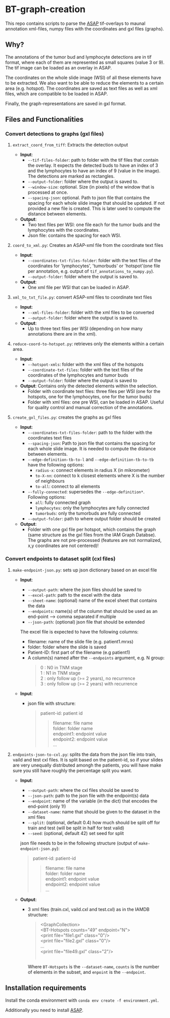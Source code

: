 # BT-graph-creation
This repo contains scripts to parse the [ASAP](https://computationalpathologygroup.github.io/ASAP/) 
tif-overlays to maunal annotation xml-files, numpy files with the coordinates and gxl files (graphs).

## Why?
The annotations of the tumor bud and lymphocyte detections are in tif format, where each of them are represented as 
small squares (value 3 or 9). The tif image can be loaded as an overlay in ASAP.
 
The coordinates on the whole slide image (WSI) of all these elements have to be extracted. We also want to be able
to reduce the elements to a certain area (e.g. hotspot). The coordinates are saved as text files as well as xml files,
which are compatible to be loaded in ASAP.

Finally, the graph-representations are saved in gxl format.

## Files and Functionalities
### Convert detections to graphs (gxl files)
1. `extract_coord_from_tiff`: Extracts the detection output
   - **Input**:
     - `--tif-files-folder`: path to folder with the tif files that contain the overlay. It expects the detected buds to
     have an index of 3 and the lymphocytes to have an index of 9 (value in the image). The detections are marked as rectangles.
     - `--output-folder`: folder where the output is saved to.
     - `--window-size`: optional. Size (in pixels) of the window that is processed at once.
     - `--spacing-json`: optional. Path to json file that contains the spacing for each whole slide image that should
     be updated. If not provided a new file is created. This is later used to compute the distance between elements.
   - **Output**:
     - Two text files per WSI: one file each for the tumor buds and the lymphocytes with the coordinates.
     - Json file: contains the spacing for each WSI.

1. `coord_to_xml.py`: Creates an ASAP-xml file from the coordinate text files
   - **Input**:
     - `--coordinates-txt-files-folder`: folder with the text files of the coordinates for 
      'lymphocytes', 'tumorbuds' or 'hotspot'(one file per annotation, 
        e.g. output of `tif_annotations_to_numpy.py`).
     - `--output-folder`: folder where the output is saved to.
   - **Output**:
     - One xml file per WSI that can be loaded in ASAP.

1. `xml_to_txt_file.py`: convert ASAP-xml files to coordinate text files
   - **Input**:
     - `--xml-files-folder`: folder with the xml files to be converted
     - `--output-folder`: folder where the output is saved to.
   - **Output**:
     - Up to three text files per WSI (depending on how many annotations there are in the xml).

1. `reduce-coord-to-hotspot.py`: retrieves only the elements within a certain area.
   - **Input**:
     - `--hotspot-xmls`: folder with the xml files of the hotspots
     - `--coordinate-txt-files`: folder with the text files of the coordinates of the lymphocytes and tumor buds
     - `--output-folder`: folder where the output is saved to
   - **Output**: Contains only the detected elements within the selection.
     - Folder with coordinate text files: three files per WSI (one for the hotspots, one for the lymphocytes, one
       for the tumor buds)
     - Folder with xml files: one pre WSI, can be loaded in ASAP. Useful for quality control and manual correction of the
       annotations.
       
1. `create_gxl_files.py`: creates the graphs as gxl files
   - **Input**:
     - `--coordinates-txt-files-folder`: path to the folder with the coordinates text files
     - `--spacing-json`: Path to json file that contains the spacing for each whole slide image. 
     It is needed to compute the distance between elements.
     - `--edge-definition-tb-to-l` and `--edge-definition-tb-to-tb` have the following options: 
       - `radius-x`: connect elements in radius X (in mikrometer)
       - `to-X-nn`: connect to k closest elements where X is the number of neighbours
       - `to-all`: connect to all elements
     - `--fully-connected`: supersedes the `--edge-definition*`. Following options:
       - `all`: fully connected graph
       - `lymphocytes`: only the lymphocytes are fully connected
       - `tumorbuds`: only the tumorbuds are fully connected
     - `--output-folder`: path to where output folder should be created
   - **Output**: 
     - Folder with one gxl file per hotspot, which contains the graph (same structure as the gxl files from the IAM Graph Databse).
       The graphs are not pre-processed (features are not normalized, x,y coordinates are not centered)!

### Convert endpoints to dataset split (cxl files)
1. `make-endpoint-json.py`: sets up json dictionary based on an excel file
   - **Input**:
     - `--output-path`: where the json files should be saved to
     - `--excel-path`: path to the excel with the data
     - `--sheet-name`: (optional) name of the excel sheet that contains the data
     - `--endpoints`: name(s) of the column that should be used as an end-point --> comma separated if multiple
     - `--json-path`: (optional) json file that should be extended
    
     The excel file is expected to have the following columns:
     - filename: name of the slide file (e.g. patient1.mrxs)
     - folder: folder where the slide is saved
     - Patient-ID: first part of the filename (e.g patient1)
     - A column(s) named after the `--endpoints` argument, e.g. N group:<br />
       >  0 : N0 in TNM stage<br />
          1 : N1 in TNM stage<br />
          2 : only follow up (>= 2 years), no recurrence<br />
          3 : only follow up (>= 2 years) with recurrence
           
   - **Input**:
     - json file with structure: <br />
       >patient-id: patient id<br />
       >>filename:  file name<br />
         folder: folder name<br />
         endpoint1: endpoint value<br />
         endpoint2: endpoint value<br />
         ...

1. `endpoints-json-to-cxl.py`: splits the data from the json file into train, vaild and test cxl files. 
    It is split based on the patient-id, so if your slides are very unequally distributed amongh the patients,
    you will have make sure you still have roughly the percentage split you want.
   - **Input**:
     - `--output-path`: where the cxl files should be saved to
     - `--json-path`: path to the json file with the endpoint(s) data
     - `--endpoint`: name of the variable (in the dict) that encodes the end-point (only 1!)
     - `--dataset-name`: name that should be given to the dataset in the xml files
     - `--split`: (optional, default 0.4) how much should be split off for train and test (will be split in half for test valid) 
     - `--seed`: (optional, default 42) set seed for split
        
     json file needs to be in the following structure (output of `make-endpoint-json.py`): <br />
       >patient-id: patient-id<br />
       >>filename: file name<br />
         folder: folder name<br />
         endpoint1: endpoint value<br />
         endpoint2: endpoint value<br />
         ...

   - **Output**:
      - 3 xml files (train.cxl, vaild.cxl and test.cxl) as in the IAMDB structure:
          > \<GraphCollection><br />
          \<BT-Hotspots counts="49" endpoint="N"><br />
                \<print file="file1.gxl" class="0"/><br />
                \<print file="file2.gxl" class="0"/><br />
                ...<br />
                \<print file="file49.gxl" class="2"/><br />
          </BT-Hotspots><br />
          </GraphCollection>
          
          Where `BT-Hotspots` is the `--dataset-name`, `counts` is the number of elements in the subset,
          and `enpoint` is the `--endpoint`.


## Installation requirements
Install the conda environment with `conda env create -f environment.yml`. 

Additionally you need to install [ASAP](https://github.com/computationalpathologygroup/ASAP).
